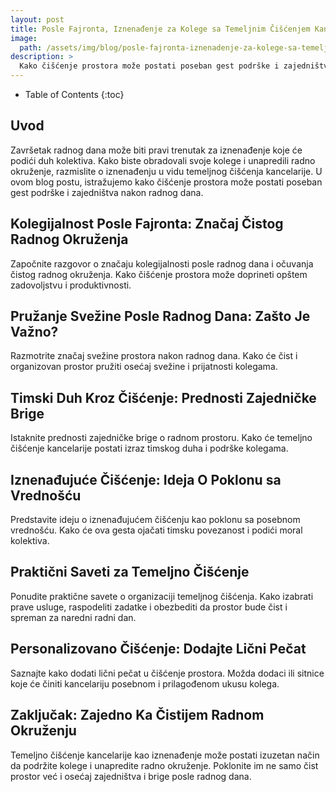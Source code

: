 ```yaml
---
layout: post
title: Posle Fajronta, Iznenađenje za Kolege sa Temeljnim Čišćenjem Kancelarije
image: 
  path: /assets/img/blog/posle-fajronta-iznenadenje-za-kolege-sa-temeljnim-ciscenjem-kancelarije_dubinsko_pranje_ba.png
description: >
  Kako čišćenje prostora može postati poseban gest podrške i zajedništva nakon radnog dana.
---
```



- Table of Contents
{:toc}


## Uvod

Završetak radnog dana može biti pravi trenutak za iznenađenje koje će podići duh kolektiva. Kako biste obradovali svoje kolege i unapredili radno okruženje, razmislite o iznenađenju u vidu temeljnog čišćenja kancelarije. U ovom blog postu, istražujemo kako čišćenje prostora može postati poseban gest podrške i zajedništva nakon radnog dana.


## Kolegijalnost Posle Fajronta: Značaj Čistog Radnog Okruženja

Započnite razgovor o značaju kolegijalnosti posle radnog dana i očuvanja čistog radnog okruženja. Kako čišćenje prostora može doprineti opštem zadovoljstvu i produktivnosti.


## Pružanje Svežine Posle Radnog Dana: Zašto Je Važno?

Razmotrite značaj svežine prostora nakon radnog dana. Kako će čist i organizovan prostor pružiti osećaj svežine i prijatnosti kolegama.


## Timski Duh Kroz Čišćenje: Prednosti Zajedničke Brige

Istaknite prednosti zajedničke brige o radnom prostoru. Kako će temeljno čišćenje kancelarije postati izraz timskog duha i podrške kolegama.


## Iznenađujuće Čišćenje: Ideja O Poklonu sa Vrednošću

Predstavite ideju o iznenađujućem čišćenju kao poklonu sa posebnom vrednošću. Kako će ova gesta ojačati timsku povezanost i podići moral kolektiva.


## Praktični Saveti za Temeljno Čišćenje

Ponudite praktične savete o organizaciji temeljnog čišćenja. Kako izabrati prave usluge, raspodeliti zadatke i obezbediti da prostor bude čist i spreman za naredni radni dan.


## Personalizovano Čišćenje: Dodajte Lični Pečat

Saznajte kako dodati lični pečat u čišćenje prostora. Možda dodaci ili sitnice koje će činiti kancelariju posebnom i prilagođenom ukusu kolega.


## Zaključak: Zajedno Ka Čistijem Radnom Okruženju

Temeljno čišćenje kancelarije kao iznenađenje može postati izuzetan način da podržite kolege i unapredite radno okruženje. Poklonite im ne samo čist prostor već i osećaj zajedništva i brige posle radnog dana.